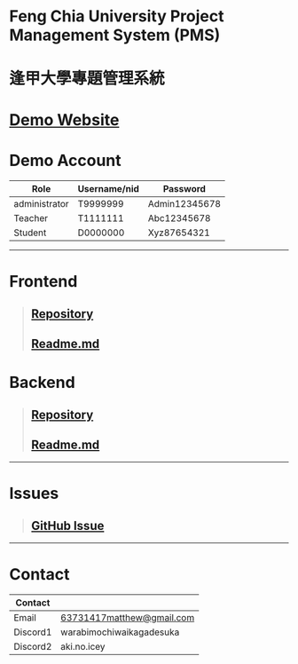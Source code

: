 # Feng Chia University Project Management System (PMS)

# 逢甲大學專題管理系統

# [Demo Website](https://pms.tyrantrex.icu)

# Demo Account

| Role          | Username/nid | Password      |
| ------------- | ------------ | ------------- |
| administrator | T9999999     | Admin12345678 |
| Teacher       | T1111111     | Abc12345678   |
| Student       | D0000000     | Xyz87654321   |

---

# Frontend

> ## [Repository](https://github.com/LostALice/pms)
>
> ## [Readme.md](./Frontend/README.md)

# Backend

> ## [Repository](https://github.com/LostALice/pmsschool_website)
>
> ## [Readme.md](./Backend/README.md)

---

# Issues
> ## [GitHub Issue](https://github.com/LostALice/FCU-PMS/issues)

---
# Contact
| Contact          |  |
| ------------- | ------------- |
| Email | 63731417matthew@gmail.com |
| Discord1 | warabimochiwaikagadesuka |
| Discord2 | aki.no.icey |